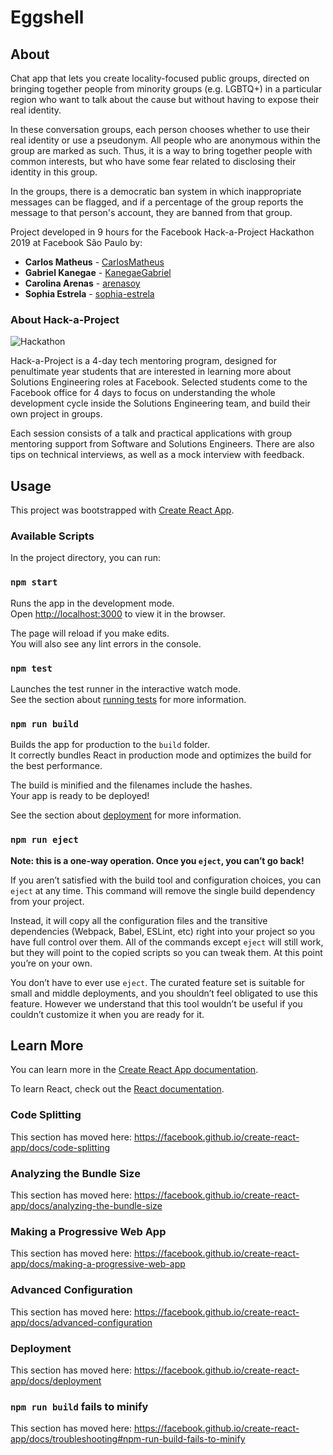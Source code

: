 # Eggshell

## About

Chat app that lets you create locality-focused public groups, directed on bringing together people from minority groups (e.g. LGBTQ+) in a particular region who want to talk about the cause but without having to expose their real identity.

In these conversation groups, each person chooses whether to use their real identity or use a pseudonym. All people who are anonymous within the group are marked as such. Thus, it is a way to bring together people with common interests, but who have some fear related to disclosing their identity in this group.

In the groups, there is a democratic ban system in which inappropriate messages can be flagged, and if a percentage of the group reports the message to that person's account, they are banned from that group.

Project developed in 9 hours for the Facebook Hack-a-Project Hackathon 2019 at Facebook São Paulo by:

* **Carlos Matheus** - [CarlosMatheus](https://github.com/CarlosMatheus)
* **Gabriel Kanegae** - [KanegaeGabriel](https://github.com/KanegaeGabriel)
* **Carolina Arenas** - [arenasoy](https://github.com/arenasoy)
* **Sophia Estrela** - [sophia-estrela](https://github.com/sophia-estrela)

### About Hack-a-Project

![Hackathon](https://media.giphy.com/media/KxtQp1oNYWydPQPzls/giphy.gif)

Hack-a-Project is a 4-day tech mentoring program, designed for penultimate year students that are interested in learning more about Solutions Engineering roles at Facebook. Selected students come to the Facebook office for 4 days to focus on understanding the whole development cycle inside the Solutions Engineering team, and build their own project in groups.

Each session consists of a talk and practical applications with group mentoring support from Software and Solutions Engineers. There are also tips on technical interviews, as well as a mock interview with feedback.

## Usage

This project was bootstrapped with [Create React App](https://github.com/facebook/create-react-app).

### Available Scripts

In the project directory, you can run:

### `npm start`

Runs the app in the development mode.<br>
Open [http://localhost:3000](http://localhost:3000) to view it in the browser.

The page will reload if you make edits.<br>
You will also see any lint errors in the console.

### `npm test`

Launches the test runner in the interactive watch mode.<br>
See the section about [running tests](https://facebook.github.io/create-react-app/docs/running-tests) for more information.

### `npm run build`

Builds the app for production to the `build` folder.<br>
It correctly bundles React in production mode and optimizes the build for the best performance.

The build is minified and the filenames include the hashes.<br>
Your app is ready to be deployed!

See the section about [deployment](https://facebook.github.io/create-react-app/docs/deployment) for more information.

### `npm run eject`

**Note: this is a one-way operation. Once you `eject`, you can’t go back!**

If you aren’t satisfied with the build tool and configuration choices, you can `eject` at any time. This command will remove the single build dependency from your project.

Instead, it will copy all the configuration files and the transitive dependencies (Webpack, Babel, ESLint, etc) right into your project so you have full control over them. All of the commands except `eject` will still work, but they will point to the copied scripts so you can tweak them. At this point you’re on your own.

You don’t have to ever use `eject`. The curated feature set is suitable for small and middle deployments, and you shouldn’t feel obligated to use this feature. However we understand that this tool wouldn’t be useful if you couldn’t customize it when you are ready for it.

## Learn More

You can learn more in the [Create React App documentation](https://facebook.github.io/create-react-app/docs/getting-started).

To learn React, check out the [React documentation](https://reactjs.org/).

### Code Splitting

This section has moved here: https://facebook.github.io/create-react-app/docs/code-splitting

### Analyzing the Bundle Size

This section has moved here: https://facebook.github.io/create-react-app/docs/analyzing-the-bundle-size

### Making a Progressive Web App

This section has moved here: https://facebook.github.io/create-react-app/docs/making-a-progressive-web-app

### Advanced Configuration

This section has moved here: https://facebook.github.io/create-react-app/docs/advanced-configuration

### Deployment

This section has moved here: https://facebook.github.io/create-react-app/docs/deployment

### `npm run build` fails to minify

This section has moved here: https://facebook.github.io/create-react-app/docs/troubleshooting#npm-run-build-fails-to-minify
